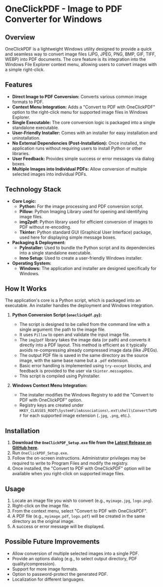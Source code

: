# OneClickPDF - Image to PDF Converter for Windows

## Overview

OneClickPDF is a lightweight Windows utility designed to provide a quick and seamless way to convert image files (JPG, JPEG, PNG, BMP, GIF, TIFF, WEBP) into PDF documents. The core feature is its integration into the Windows File Explorer context menu, allowing users to convert images with a simple right-click.

## Features

* **Direct Image to PDF Conversion:** Converts various common image formats to PDF.
* **Context Menu Integration:** Adds a "Convert to PDF with OneClickPDF" option to the right-click menu for supported image files in Windows Explorer.
* **Single Executable:** The core conversion logic is packaged into a single standalone executable.
* **User-Friendly Installer:** Comes with an installer for easy installation and uninstallation.
* **No External Dependencies (Post-Installation):** Once installed, the application runs without requiring users to install Python or other libraries.
* **User Feedback:** Provides simple success or error messages via dialog boxes.
* **Multiple Images into Individual PDFs:** Allow conversion of multiple selected images into individual PDFs.

## Technology Stack

* **Core Logic:**
    * **Python:** For the image processing and PDF conversion script.
    * **Pillow:** Python Imaging Library used for opening and identifying image files.
    * **img2pdf:** Python library used for efficient conversion of images to PDF without re-encoding.
    * **Tkinter:** Python standard GUI (Graphical User Interface) package, used here for displaying simple message boxes.
* **Packaging & Deployment:**
    * **PyInstaller:** Used to bundle the Python script and its dependencies into a single standalone executable.
    * **Inno Setup:** Used to create a user-friendly Windows installer.
* **Operating System:**
    * **Windows:** The application and installer are designed specifically for Windows.

## How It Works

The application's core is a Python script, which is packaged into an executable. An installer handles the deployment and Windows integration.

1.  **Python Conversion Script (`oneclickpdf.py`):**
    * The script is designed to be called from the command line with a single argument: the path to the image file.
    * It uses `Pillow` to open and validate the input image file.
    * The `img2pdf` library takes the image data (or path) and converts it directly into a PDF layout. This method is efficient as it typically avoids re-compressing already compressed image data (like JPEGs).
    * The output PDF file is saved in the same directory as the source image, with the same base name but a `.pdf` extension.
    * Basic error handling is implemented using `try-except` blocks, and feedback is provided to the user via `tkinter.messagebox`.
    * This script is compiled using PyInstaller.

2.  **Windows Context Menu Integration:**
    * The installer modifies the Windows Registry to add the "Convert to PDF with OneClickPDF" option.
    * Registry keys are created under `HKEY_CLASSES_ROOT\SystemFileAssociations\.ext\shell\ConvertToPDF` for each supported image extension (`.jpg`, `.png`, etc.).

## Installation

1.  **Download the `OneClickPDF_Setup.exe` file from the [Latest Release on GitHub here](https://github.com/da3gal/oneclickpdf/releases).**
2.  Run `OneClickPDF_Setup.exe`.
3.  Follow the on-screen instructions. Administrator privileges may be required to write to Program Files and modify the registry.
4.  Once installed, the "Convert to PDF with OneClickPDF" option will be available when you right-click on supported image files.

## Usage

1.  Locate an image file you wish to convert (e.g., `myimage.jpg`, `logo.png`).
2.  Right-click on the image file.
3.  From the context menu, select "Convert to PDF with OneClickPDF".
4.  A PDF file (e.g., `myimage.pdf`, `logo.pdf`) will be created in the same directory as the original image.
5.  A success or error message will be displayed.

## Possible Future Improvements

* Allow conversion of multiple selected images into a single PDF.
* Provide an options dialog (e.g., to select output directory, PDF quality/compression).
* Support for more image formats.
* Option to password-protect the generated PDF.
* Localization for different languages.
